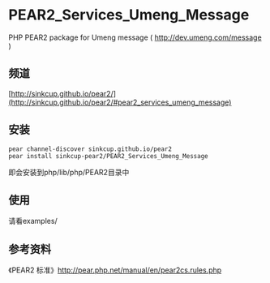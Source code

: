 PEAR2_Services_Umeng_Message
============================

PHP PEAR2 package for Umeng message ( http://dev.umeng.com/message )


频道
----

[http://sinkcup.github.io/pear2/](http://sinkcup.github.io/pear2/#pear2_services_umeng_message)


安装
----

    pear channel-discover sinkcup.github.io/pear2
    pear install sinkcup-pear2/PEAR2_Services_Umeng_Message

即会安装到php/lib/php/PEAR2目录中


使用
----

请看examples/


参考资料
--------

《PEAR2 标准》http://pear.php.net/manual/en/pear2cs.rules.php
